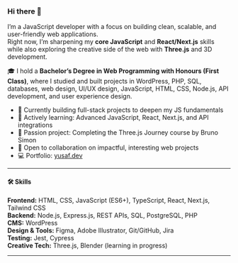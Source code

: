 <!--
**YusafS94/YusafS94** is a ✨ _special_ ✨ repository because its `README.md` (this file) appears on your GitHub profile.

Here are some ideas to get you started:

- 🔭 I’m currently working on ...
- 🌱 I’m currently learning ...
- 👯 I’m looking to collaborate on ...
- 🤔 I’m looking for help with ...
- 💬 Ask me about ...
- 📫 How to reach me: ...
- 😄 Pronouns: ...
- ⚡ Fun fact: ...
-->

### Hi there 👋
<!---
<img src="banner.png">
-->

I’m a JavaScript developer with a focus on building clean, scalable, and user-friendly web applications.  
Right now, I’m sharpening my **core JavaScript** and **React/Next.js** skills while also exploring the creative side of the web with **Three.js** and 3D development.

🎓 I hold a **Bachelor’s Degree in Web Programming with Honours (First Class)**, where I studied and built projects in WordPress, PHP, SQL, databases, web design, UI/UX design, JavaScript, HTML, CSS, Node.js, API development, and user experience design.

- 🔭 Currently building full-stack projects to deepen my JS fundamentals
- 🌱 Actively learning: Advanced JavaScript, React, Next.js, and API integrations
- 🎨 Passion project: Completing the Three.js Journey course by Bruno Simon
- 💼 Open to collaboration on impactful, interesting web projects  
- 💻 Portfolio: [yusaf.dev](https://yusaf.dev/)

---

#### 🛠️ Skills

**Frontend:** HTML, CSS, JavaScript (ES6+), TypeScript, React, Next.js, Tailwind CSS  
**Backend:** Node.js, Express.js, REST APIs, SQL, PostgreSQL, PHP  
**CMS:** WordPress  
**Design & Tools:** Figma, Adobe Illustrator, Git/GitHub, Jira  
**Testing:** Jest, Cypress  
**Creative Tech:** Three.js, Blender (learning in progress)  

---

<!---
⚡ *I believe strong fundamentals open the door to any framework — and a dash of creativity makes projects unforgettable.*
-->
